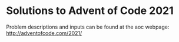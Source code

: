 # Solutions to Advent of Code 2021 #

Problem descriptions and inputs can be found at the aoc webpage: http://adventofcode.com/2021/